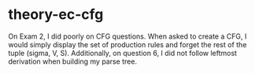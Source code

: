 # theory-ec-cfg

On Exam 2, I did poorly on CFG questions. When asked to create a CFG, I would simply display the set of production rules and forget the rest of the tuple (sigma, V, S). Additionally, on question 6, I did not follow leftmost derivation when building my parse tree.   
